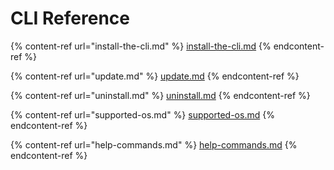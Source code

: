 # CLI Reference

{% content-ref url="install-the-cli.md" %}
[install-the-cli.md](install-the-cli.md)
{% endcontent-ref %}

{% content-ref url="update.md" %}
[update.md](update.md)
{% endcontent-ref %}

{% content-ref url="uninstall.md" %}
[uninstall.md](uninstall.md)
{% endcontent-ref %}

{% content-ref url="supported-os.md" %}
[supported-os.md](supported-os.md)
{% endcontent-ref %}

{% content-ref url="help-commands.md" %}
[help-commands.md](help-commands.md)
{% endcontent-ref %}
